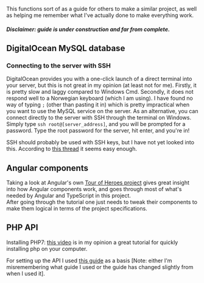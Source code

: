 This functions sort of as a guide for others to make a similar project, as well as
helping me remember what I've actually done to make everything work.  
##### Disclaimer: guide is under construction and far from complete.


## DigitalOcean MySQL database

### Connecting to the server with SSH  
DigitalOcean provides you with a one-click launch of a direct terminal into your server, but this is not great in my opinion (at least not for me). Firstly, it is pretty slow and laggy compared to Windows Cmd. Secondly, it does not respond well to a Norwegian keyboard (which I am using). I have found no way of typing `;` (other than pasting it in) which is pretty impractical when you want to use the MySQL service on the server. As an alternative, you can connect directly to the server with SSH through the terminal on Windows.  
Simply type `ssh root@[server_address]`, and you will be prompted for a password. Type the root password for the server, hit enter, and you're in!

SSH should probably be used with SSH keys, but I have not yet looked into this. According to [this thread](https://serverfault.com/questions/241588/how-to-automate-ssh-login-with-password#answers) it seems easy enough.

## Angular components  
Taking a look at Angular's own [Tour of Heroes project](https://angular.io/tutorial) gives great insight into how Angular components work, and goes through most of what's needed by Angular and TypeScript in this project.  
After going through the tutorial one just needs to tweak their components to make them logical in terms of the project specifications.

## PHP API  
Installing PHP7: [this video](https://www.youtube.com/watch?v=iW0B9NTId2g) is in my opinion a great tutorial for quickly installing php on your computer.  

For setting up the API I used [this guide](https://www.techiediaries.com/php-angular/) as a basis \[Note: either I'm misremembering what guide I used or the guide has changed slightly from when I used it\].

